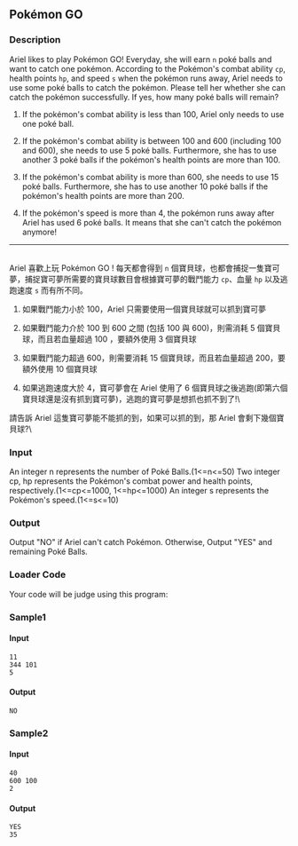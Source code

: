 Pokémon GO
----------

### Description

<div>

Ariel likes to play Pokémon GO! Everyday, she will earn `n` poké balls
and want to catch one pokémon. According to the Pokémon's combat ability
`cp`, health points `hp`, and speed `s` when the pokémon runs away,
Ariel needs to use some poké balls to catch the pokémon. Please tell her
whether she can catch the pokémon successfully. If yes, how many poké
balls will remain?

1.  If the pokémon\'s combat ability is less than 100, Ariel only needs
    to use one poké ball.

2.  If the pokémon\'s combat ability is between 100 and 600 (including
    100 and 600), she needs to use 5 poké balls. Furthermore, she has to
    use another 3 poké balls if the pokémon\'s health points are more
    than 100.

3.  If the pokémon\'s combat ability is more than 600, she needs to use
    15 poké balls. Furthermore, she has to use another 10 poké balls if
    the pokémon\'s health points are more than 200.

4.  If the pokémon\'s speed is more than 4, the pokémon runs away after
    Ariel has used 6 poké balls. It means that she can\'t catch the
    pokémon anymore!

------------------------------------------------------------------------

\
Ariel 喜歡上玩 Pokémon GO ! 每天都會得到 `n`
個寶貝球，也都會捕捉一隻寶可夢，捕捉寶可夢所需要的寶貝球數目會根據寶可夢的戰鬥能力
`cp`、血量 `hp` 以及逃跑速度 `s` 而有所不同。

1.  如果戰鬥能力小於 100，Ariel 只需要使用一個寶貝球就可以抓到寶可夢

2.  如果戰鬥能力介於 100 到 600 之間 (包括 100 與 600)，則需消耗 5
    個寶貝球，而且若血量超過 100 ，要額外使用 3 個寶貝球

3.  如果戰鬥能力超過 600，則需要消耗 15 個寶貝球，而且若血量超過
    200，要額外使用 10 個寶貝球

4.  如果逃跑速度大於 4，寶可夢會在 Ariel 使用了 6
    個寶貝球之後逃跑(即第六個寶貝球還是沒有抓到寶可夢)，逃跑的寶可夢是想抓也抓不到了!\

請告訴 Ariel 這隻寶可夢能不能抓的到，如果可以抓的到，那 Ariel
會剩下幾個寶貝球?\

</div>

### Input

An integer n represents the number of Poké Balls.(1\<=n\<=50) Two
integer cp, hp represents the Pokémon\'s combat power and health points,
respectively.(1\<=cp\<=1000, 1\<=hp\<=1000) An integer s represents the
Pokémon\'s speed.(1\<=s\<=10)

### Output

Output \"NO\" if Ariel can\'t catch Pokémon. Otherwise, Output \"YES\"
and remaining Poké Balls.

### Loader Code

<div>

Your code will be judge using this program:

</div>

<div>

### Sample1

#### Input

    11
    344 101
    5

#### Output

    NO

</div>

<div>

### Sample2

#### Input

    40
    600 100
    2

#### Output

    YES
    35

</div>
